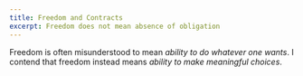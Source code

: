 ```yaml
---
title: Freedom and Contracts
excerpt: Freedom does not mean absence of obligation
--- 
```


Freedom is often misunderstood to mean *ability to do whatever one wants*. I contend that freedom instead means *ability to make meaningful choices*.